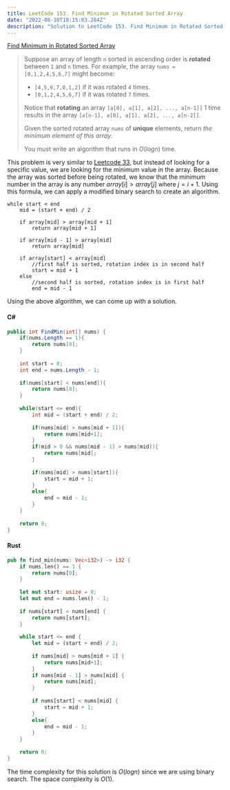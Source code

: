 ```yaml
---
title: LeetCode 153. Find Minimum in Rotated Sorted Array
date: "2022-08-10T10:15:03.284Z"
description: "Solution to LeetCode 153. Find Minimum in Rotated Sorted Array"
---
```


[Find Minimum in Rotated Sorted Array](https://leetcode.com/problems/find-minimum-in-rotated-sorted-array/)

> Suppose an array of length ```n``` sorted in ascending order is **rotated** between ```1``` and ```n``` times. For example, the array ```nums = [0,1,2,4,5,6,7]``` might become:
>
> * ```[4,5,6,7,0,1,2]``` if it was rotated ```4``` times.
> * ```[0,1,2,4,5,6,7]``` if it was rotated ```7``` times.
>
> Notice that **rotating** an array ```[a[0], a[1], a[2], ..., a[n-1]]``` 1 time results in the array ```[a[n-1], a[0], a[1], a[2], ..., a[n-2]]```.
>
> Given the sorted rotated array ```nums``` of **unique** elements, return *the minimum element of this array*.
>
> You must write an algorithm that runs in $O(log n)$ time.

This problem is very similar to [Leetcode 33](/leetcode-33), but instead of looking for a specific value, we are looking for the minimum value in the array. Because the array was sorted before being rotated, we know that the minimum number in the array is any number $array[i] > array[j]$ where $j = i + 1$. Using this formula, we can apply a modified binary search to create an algorithm.

```
while start < end
    mid = (start + end) / 2

    if array[mid] > array[mid + 1]
        return array[mid + 1]

    if array[mid - 1] > array[mid] 
        return array[mid]

    if array[start] < array[mid]
        //first half is sorted, rotation index is in second half
        start = mid + 1
    else
        //second half is sorted, rotation index is in first half
        end = mid - 1
```

Using the above algorithm, we can come up with a solution.

#### C#
```csharp
public int FindMin(int[] nums) {
    if(nums.Length == 1){
        return nums[0];
    }
    
    int start = 0;
    int end = nums.Length - 1;
    
    if(nums[start] < nums[end]){
        return nums[0];
    }
    
    while(start <= end){
        int mid = (start + end) / 2;
        
        if(nums[mid] > nums[mid + 1]){
            return nums[mid+1];
        }
        if(mid > 0 && nums[mid - 1] > nums[mid]){
            return nums[mid];
        }
        
        if(nums[mid] > nums[start]){
            start = mid + 1;
        }
        else{
            end = mid - 1;
        }
    }
    
    return 0;
}
```

#### Rust
```rust
pub fn find_min(nums: Vec<i32>) -> i32 {
    if nums.len() == 1 {
        return nums[0];
    }
    
    let mut start: usize = 0;
    let mut end = nums.len() - 1;
    
    if nums[start] < nums[end] {
        return nums[start];
    }
    
    while start <= end {
        let mid = (start + end) / 2;
        
        if nums[mid] > nums[mid + 1] {
            return nums[mid+1];
        }
        if nums[mid - 1] > nums[mid] {
            return nums[mid];
        }
        
        if nums[start] < nums[mid] {
            start = mid + 1;
        }
        else{
            end = mid - 1;
        }
    }
    
    return 0;
}
```

The time complexity for this solution is $O(logn)$ since we are using binary search. The space complexity is $O(1)$.
